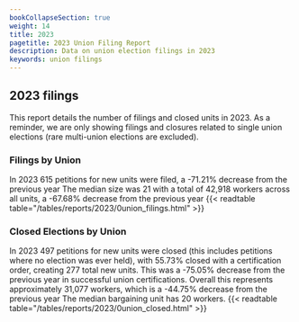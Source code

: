 ```yaml
---
bookCollapseSection: true
weight: 14
title: 2023
pagetitle: 2023 Union Filing Report
description: Data on union election filings in 2023
keywords: union filings
---
```


## 2023 filings

This report details the number of filings and closed units in 2023. As a reminder, we are only showing filings and closures related to single union elections (rare multi-union elections are excluded).

### Filings by Union
In 2023 615 petitions for new units were filed, a -71.21% decrease from the previous year The median size was 21 with a total of 42,918 workers across all units, a -67.68% decrease from the previous year
{{< readtable table="/tables/reports/2023/0union_filings.html" >}}

### Closed Elections by Union
In 2023 497 petitions for new units were closed (this includes petitions where no election was ever held), with 55.73% closed with a certification order, creating 277 total new units. This was a -75.05% decrease from the previous year in successful union certifications. Overall this represents approximately 31,077 workers, which is a -44.75% decrease from the previous year The median bargaining unit has 20 workers.
{{< readtable table="/tables/reports/2023/0union_closed.html" >}}
